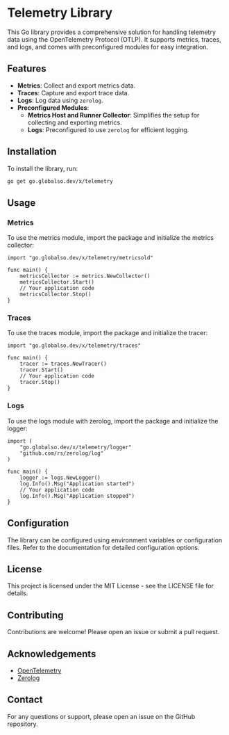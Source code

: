 # Telemetry Library

This Go library provides a comprehensive solution for handling telemetry
data using the OpenTelemetry Protocol (OTLP). It supports metrics, traces,
and logs, and comes with preconfigured modules for easy integration.

## Features

- **Metrics**: Collect and export metrics data.
- **Traces**: Capture and export trace data.
- **Logs**: Log data using `zerolog`.
- **Preconfigured Modules**:
	- **Metrics Host and Runner Collector**: Simplifies the setup for collecting and exporting metrics.
	- **Logs**: Preconfigured to use `zerolog` for efficient logging.

## Installation

To install the library, run:

```sh
go get go.globalso.dev/x/telemetry
```

## Usage

### Metrics
To use the metrics module, import the package and initialize the metrics collector:

```golang
import "go.globalso.dev/x/telemetry/metricsold"

func main() {
    metricsCollector := metrics.NewCollector()
    metricsCollector.Start()
    // Your application code
    metricsCollector.Stop()
}
```

### Traces 

To use the traces module, import the package and initialize the tracer:

```golang
import "go.globalso.dev/x/telemetry/traces"

func main() {
    tracer := traces.NewTracer()
    tracer.Start()
    // Your application code
    tracer.Stop()
}
```

### Logs

To use the logs module with zerolog, import the package and initialize the logger:

```golang
import (
    "go.globalso.dev/x/telemetry/logger"
    "github.com/rs/zerolog/log"
)

func main() {
    logger := logs.NewLogger()
    log.Info().Msg("Application started")
    // Your application code
    log.Info().Msg("Application stopped")
}
```

## Configuration

The library can be configured using environment variables or configuration
files. Refer to the documentation for detailed configuration options. 

## License

This project is licensed under the MIT License - see the LICENSE file for details.

## Contributing

Contributions are welcome! Please open an issue or submit a pull request. 

## Acknowledgements

- [OpenTelemetry](https://opentelemetry.io/)
- [Zerolog](https://github.com/rs/zerolog)

## Contact
For any questions or support, please open an issue on the GitHub repository.
